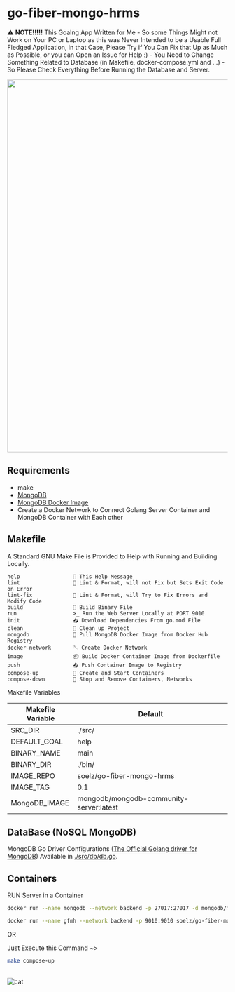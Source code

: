 # go-fiber-mongo-hrms

⚠️ **NOTE!!!!!** This Goalng App Written for Me - So some Things Might not Work on Your PC or Laptop as this was Never Intended to be a Usable Full Fledged Application, in that Case, Please Try if You Can Fix that Up as Much as Possible, or you can Open an Issue for Help :) - You Need to Change Something Related to Database (in Makefile, docker-compose.yml and ...) - So Please Check Everything Before Running the Database and Server.

<img src="diagram0.jpg" width="850px">

## Requirements

- make
- [MongoDB](https://www.mongodb.com/)
- [MongoDB Docker Image](https://hub.docker.com/r/mongodb/mongodb-community-server)
- Create a Docker Network to Connect Golang Server Container and MongoDB Container with Each other

## Makefile

A Standard GNU Make File is Provided to Help with Running and Building Locally.

```text
help                 💬 This Help Message
lint                 🔎 Lint & Format, will not Fix but Sets Exit Code on Error
lint-fix             📜 Lint & Format, will Try to Fix Errors and Modify Code
build                🔨 Build Binary File
run                  >_ Run the Web Server Locally at PORT 9010
init                 📥 Download Dependencies From go.mod File
clean                🧹 Clean up Project
mongodb              🌱 Pull MongoDB Docker Image from Docker Hub Registry
docker-network       🪡 Create Docker Network
image                📦 Build Docker Container Image from Dockerfile
push                 📤 Push Container Image to Registry
compose-up           🧷 Create and Start Containers
compose-down         🧼 Stop and Remove Containers, Networks
```

Makefile Variables

| Makefile Variable | Default                                 |
| ----------------- | --------------------------------------- |
| SRC_DIR           | ./src/                                  |
| DEFAULT_GOAL      | help                                    |
| BINARY_NAME       | main                                    |
| BINARY_DIR        | ./bin/                                  |
| IMAGE_REPO        | soelz/go-fiber-mongo-hrms               |
| IMAGE_TAG         | 0.1                                     |
| MongoDB_IMAGE     | mongodb/mongodb-community-server:latest |

## DataBase (NoSQL MongoDB)

MongoDB Go Driver Configurations ([The Official Golang driver for MongoDB](https://github.com/mongodb/mongo-go-driver)) Available in [./src/db/db.go](src/db/db.go).

## Containers

RUN Server in a Container

```bash
docker run --name mongodb --network backend -p 27017:27017 -d mongodb/mongodb-community-server:latest
```

```bash
docker run --name gfmh --network backend -p 9010:9010 soelz/go-fiber-mongo-hrms:0.1
```

OR

Just Execute this Command ~>

```bash
make compose-up
```

<br>![cat](https://github-production-user-asset-6210df.s3.amazonaws.com/62666332/253642655-0438a9e1-d47d-4570-873c-5ddd59f46e9e.svg)</br>
